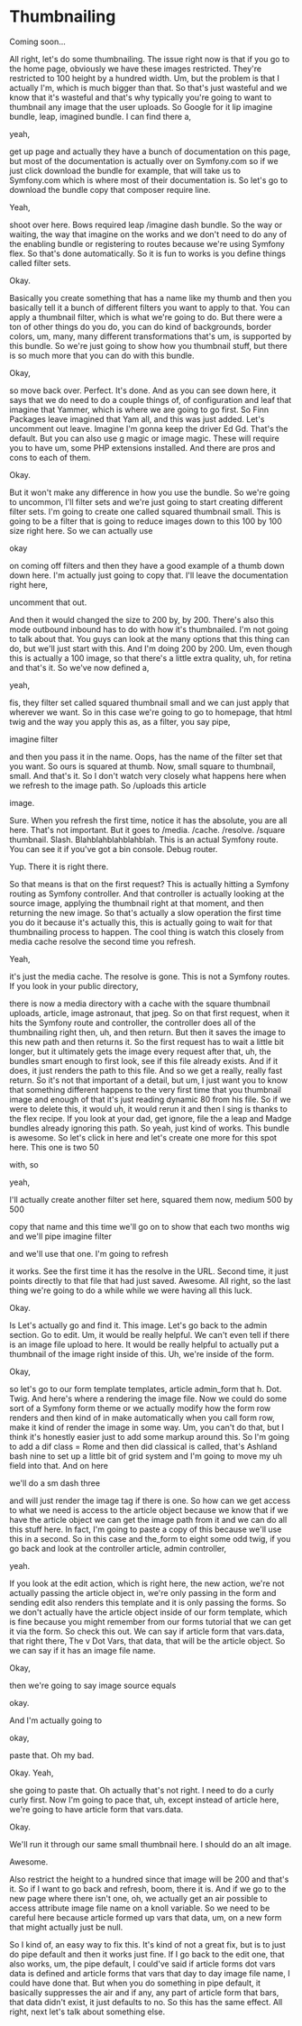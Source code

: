 # Thumbnailing

Coming soon...

All right, let's do some thumbnailing. The issue right now is that if you go to the
home page, obviously we have these images restricted. They're restricted to 100
height by a hundred width. Um, but the problem is that I actually I'm, which is much
bigger than that. So that's just wasteful and we know that it's wasteful and that's
why typically you're going to want to thumbnail any image that the user uploads. So
Google for it lip imagine bundle, leap, imagined bundle. I can find there a,

yeah,

get up page and actually they have a bunch of documentation on this page, but most of
the documentation is actually over on Symfony.com so if we just click download the
bundle for example, that will take us to Symfony.com which is where most of their
documentation is. So let's go to download the bundle copy that composer require line.

Yeah,

shoot over here. Bows required leap /imagine dash bundle. So the way or waiting, the
way that imagine on the works and we don't need to do any of the enabling bundle or
registering to routes because we're using Symfony flex. So that's done automatically.
So it is fun to works is you define things called filter sets.

Okay.

Basically you create something that has a name like my thumb and then you basically
tell it a bunch of different filters you want to apply to that. You can apply a
thumbnail filter, which is what we're going to do. But there were a ton of other
things do you do, you can do kind of backgrounds, border colors, um, many, many
different transformations that's um, is supported by this bundle. So we're just going
to show how you thumbnail stuff, but there is so much more that you can do with this
bundle.

Okay,

so move back over. Perfect. It's done. And as you can see down here, it says that we
do need to do a couple things of, of configuration and leaf that imagine that Yammer,
which is where we are going to go first. So Finn Packages leave imagined that Yam
all, and this was just added. Let's uncomment out leave. Imagine I'm gonna keep the
driver Ed Gd. That's the default. But you can also use g magic or image magic. These
will require you to have um, some PHP extensions installed. And there are pros and
cons to each of them.

Okay.

But it won't make any difference in how you use the bundle. So we're going to
uncommon, I'll filter sets and we're just going to start creating different filter
sets. I'm going to create one called squared thumbnail small. This is going to be a
filter that is going to reduce images down to this 100 by 100 size right here. So we
can actually use

okay

on coming off filters and then they have a good example of a thumb down down here.
I'm actually just going to copy that. I'll leave the documentation right here,

uncomment that out.

And then it would changed the size to 200 by, by 200. There's also this mode outbound
inbound has to do with how it's thumbnailed. I'm not going to talk about that. You
guys can look at the many options that this thing can do, but we'll just start with
this. And I'm doing 200 by 200. Um, even though this is actually a 100 image, so that
there's a little extra quality, uh, for retina and that's it. So we've now defined a,

yeah,

fis, they filter set called squared thumbnail small and we can just apply that
wherever we want. So in this case we're going to go to homepage, that html twig and
the way you apply this as, as a filter, you say pipe,

imagine filter

and then you pass it in the name. Oops, has the name of the filter set that you want.
So ours is squared at thumb. Now, small square to thumbnail, small. And that's it. So
I don't watch very closely what happens here when we refresh to the image path. So
/uploads this article

image.

Sure. When you refresh the first time, notice it has the absolute, you are all here.
That's not important. But it goes to /media. /cache. /resolve. /square thumbnail.
Slash. Blahblahblahblahblah. This is an actual Symfony route. You can see it if
you've got a bin console. Debug router.

Yup. There it is right there.

So that means is that on the first request? This is actually hitting a Symfony
routing as Symfony controller. And that controller is actually looking at the source
image, applying the thumbnail right at that moment, and then returning the new image.
So that's actually a slow operation the first time you do it because it's actually
this, this is actually going to wait for that thumbnailing process to happen. The
cool thing is watch this closely from media cache resolve the second time you
refresh.

Yeah,

it's just the media cache. The resolve is gone. This is not a Symfony routes. If you
look in your public directory,

there is now a media directory with a cache with the square thumbnail uploads,
article, image astronaut, that jpeg. So on that first request, when it hits the
Symfony route and controller, the controller does all of the thumbnailing right then,
uh, and then return. But then it saves the image to this new path and then returns
it. So the first request has to wait a little bit longer, but it ultimately gets the
image every request after that, uh, the bundles smart enough to first look, see if
this file already exists. And if it does, it just renders the path to this file. And
so we get a really, really fast return. So it's not that important of a detail, but
um, I just want you to know that something different happens to the very first time
that you thumbnail image and enough of that it's just reading dynamic 80 from his
file. So if we were to delete this, it would uh, it would rerun it and then I sing is
thanks to the flex recipe. If you look at your dad, get ignore, file the a leap and
Madge bundles already ignoring this path. So yeah, just kind of works. This bundle is
awesome. So let's click in here and let's create one more for this spot here. This
one is two 50

with, so

yeah,

I'll actually create another filter set here, squared them now, medium 500 by 500

copy that name and this time we'll go on to show that each two months wig and we'll
pipe imagine filter

and we'll use that one. I'm going to refresh

it works. See the first time it has the resolve in the URL. Second time, it just
points directly to that file that had just saved. Awesome. All right, so the last
thing we're going to do a while while we were having all this luck.

Okay.

Is Let's actually go and find it. This image. Let's go back to the admin section. Go
to edit. Um, it would be really helpful. We can't even tell if there is an image file
upload to here. It would be really helpful to actually put a thumbnail of the image
right inside of this. Uh, we're inside of the form.

Okay,

so let's go to our form template templates, article admin_form that h. Dot. Twig. And
here's where a rendering the image file. Now we could do some sort of a Symfony form
theme or we actually modify how the form row renders and then kind of in make
automatically when you call form row, make it kind of render the image in some way.
Um, you can't do that, but I think it's honestly easier just to add some markup
around this. So I'm going to add a dif class = Rome and then did classical is called,
that's Ashland bash nine to set up a little bit of grid system and I'm going to move
my uh field into that. And on here

we'll do a sm dash three

and will just render the image tag if there is one. So how can we get access to what
we need is access to the article object because we know that if we have the article
object we can get the image path from it and we can do all this stuff here. In fact,
I'm going to paste a copy of this because we'll use this in a second. So in this case
and the_form to eight some odd twig, if you go back and look at the controller
article, admin controller,

yeah.

If you look at the edit action, which is right here, the new action, we're not
actually passing the article object in, we're only passing in the form and sending
edit also renders this template and it is only passing the forms. So we don't
actually have the article object inside of our form template, which is fine because
you might remember from our forms tutorial that we can get it via the form. So check
this out. We can say if article form that vars.data, that right there, The v Dot
Vars, that data, that will be the article object. So we can say if it has an image
file name.

Okay,

then we're going to say image source equals

okay.

And I'm actually going to

okay,

paste that. Oh my bad.

Okay. Yeah,

she going to paste that. Oh actually that's not right. I need to do a curly curly
first. Now I'm going to pace that, uh, except instead of article here, we're going to
have article form that vars.data.

Okay.

We'll run it through our same small thumbnail here. I should do an alt image.

Awesome.

Also restrict the height to a hundred since that image will be 200 and that's it. So
if I want to go back and refresh, boom, there it is. And if we go to the new page
where there isn't one, oh, we actually get an air possible to access attribute image
file name on a knoll variable. So we need to be careful here because article formed
up vars that data, um, on a new form that might actually just be null.

So I kind of, an easy way to fix this. It's kind of not a great fix, but is to just
do pipe default and then it works just fine. If I go back to the edit one, that also
works, um, the pipe default, I could've said if article forms dot vars data is
defined and article forms that vars that day to day image file name, I could have
done that. But when you do something in pipe default, it basically suppresses the air
and if any, any part of article form that bars, that data didn't exist, it just
defaults to no. So this has the same effect. All right, next let's talk about
something else.